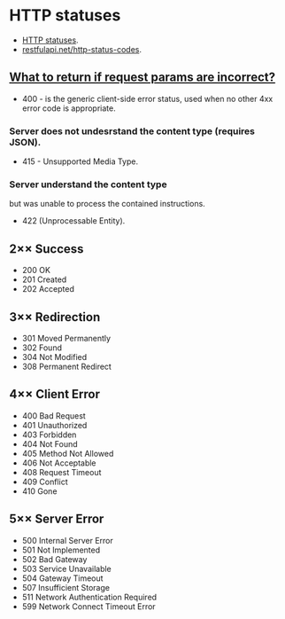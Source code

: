 # HTTP statuses

* [HTTP statuses](https://httpstatuses.com/).
* [restfulapi.net/http-status-codes](https://restfulapi.net/http-status-codes/).

## [What to return if request params are incorrect?](https://stackoverflow.com/a/10323055)
* 400 - is the generic client-side error status, used when no other 4xx error code is appropriate.

### Server does not undesrstand the content type (requires JSON).
* 415 - Unsupported Media Type.

### Server understand the content type
but was unable to process the contained instructions.

* 422 (Unprocessable Entity).


## 2×× Success
* 200 OK
* 201 Created
* 202 Accepted

## 3×× Redirection
* 301 Moved Permanently
* 302 Found
* 304 Not Modified
* 308 Permanent Redirect

## 4×× Client Error
* 400 Bad Request
* 401 Unauthorized
* 403 Forbidden
* 404 Not Found
* 405 Method Not Allowed
* 406 Not Acceptable
* 408 Request Timeout
* 409 Conflict
* 410 Gone

## 5×× Server Error
* 500 Internal Server Error
* 501 Not Implemented
* 502 Bad Gateway
* 503 Service Unavailable
* 504 Gateway Timeout
* 507 Insufficient Storage
* 511 Network Authentication Required
* 599 Network Connect Timeout Error
